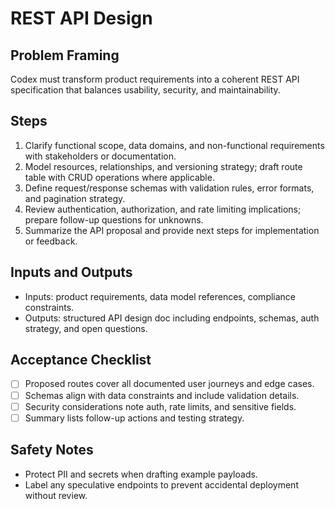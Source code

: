 # REST API Design
## Problem Framing
Codex must transform product requirements into a coherent REST API specification that balances usability, security, and maintainability.

## Steps
1. Clarify functional scope, data domains, and non-functional requirements with stakeholders or documentation.
2. Model resources, relationships, and versioning strategy; draft route table with CRUD operations where applicable.
3. Define request/response schemas with validation rules, error formats, and pagination strategy.
4. Review authentication, authorization, and rate limiting implications; prepare follow-up questions for unknowns.
5. Summarize the API proposal and provide next steps for implementation or feedback.

## Inputs and Outputs
- Inputs: product requirements, data model references, compliance constraints.
- Outputs: structured API design doc including endpoints, schemas, auth strategy, and open questions.

## Acceptance Checklist
- [ ] Proposed routes cover all documented user journeys and edge cases.
- [ ] Schemas align with data constraints and include validation details.
- [ ] Security considerations note auth, rate limits, and sensitive fields.
- [ ] Summary lists follow-up actions and testing strategy.

## Safety Notes
- Protect PII and secrets when drafting example payloads.
- Label any speculative endpoints to prevent accidental deployment without review.
